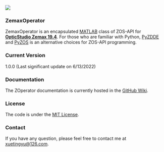 ![](https://github.com/rainharp/ZOperator/blob/main/Doc/Logo.png)
### ZemaxOperator

ZemaxOperator is an encapsulated [MATLAB](https://www.mathworks.com/products/matlab.html) class of ZOS-API for **[OpticStudio Zemax 19.4](https://www.zemax.com/)**. For those who are familiar with Python,  [PyZDDE](https://github.com/xzos/PyZDDE) and [PyZOS](https://github.com/xzos/pyzos) is an alternative choices for ZOS-API programming.

### Current Version
1.0.0 (Last significant update on 6/13/2022)

### Documentation
The ZOperator documentation is currently hosted in the [GitHub Wiki](https://github.com/rainharp/MZDDE/wiki).

### License
The code is under the [MIT License](http://opensource.org/licenses/MIT).

### Contact
If you have any question, please feel free to contact me at [xuetingyu@126.com](mailto:xuetingyu@126.com).

